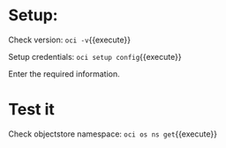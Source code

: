 # Setup:

Check version:
`oci -v`{{execute}}


Setup credentials:
`oci setup config`{{execute}}

Enter the required information.

# Test it

Check objectstore namespace:
`oci os ns get`{{execute}}